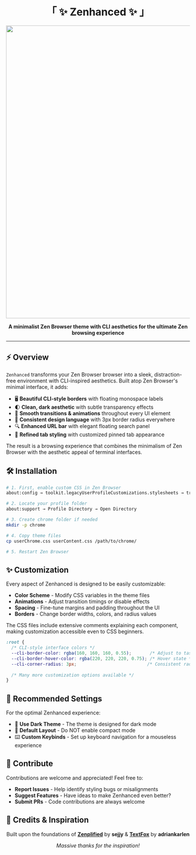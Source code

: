 <div align="center">

# 「 ✨ Zenhanced ✨ 」

<img src="https://github.com/user-attachments/assets/e4a95783-e2df-4e0e-8562-77a37609a1c0" width="800">

**A minimalist Zen Browser theme with CLI aesthetics for the ultimate Zen browsing experience**

</div>

---

## ⚡️ Overview

`Zenhanced` transforms your Zen Browser browser into a sleek, distraction-free environment with CLI-inspired aesthetics. Built atop Zen Browser's minimal interface, it adds:

- 🖥️ **Beautiful CLI-style borders** with floating monospace labels 
- 🌓 **Clean, dark aesthetic** with subtle transparency effects
- 🔄 **Smooth transitions & animations** throughout every UI element
- 🧩 **Consistent design language** with 3px border radius everywhere
- 🔍 **Enhanced URL bar** with elegant floating search panel
- 📑 **Refined tab styling** with customized pinned tab appearance

The result is a browsing experience that combines the minimalism of Zen Browser with the aesthetic appeal of terminal interfaces.


## 🛠️ Installation

```bash
# 1. First, enable custom CSS in Zen Browser
about:config → toolkit.legacyUserProfileCustomizations.stylesheets → true

# 2. Locate your profile folder
about:support → Profile Directory → Open Directory

# 3. Create chrome folder if needed
mkdir -p chrome

# 4. Copy theme files
cp userChrome.css userContent.css /path/to/chrome/

# 5. Restart Zen Browser
```

## ✨ Customization

Every aspect of Zenhanced is designed to be easily customizable:

- **Color Scheme** - Modify CSS variables in the theme files
- **Animations** - Adjust transition timings or disable effects
- **Spacing** - Fine-tune margins and padding throughout the UI
- **Borders** - Change border widths, colors, and radius values

The CSS files include extensive comments explaining each component, making customization accessible even to CSS beginners.

```css
:root {
  /* CLI-style interface colors */
  --cli-border-color: rgba(160, 160, 160, 0.55);       /* Adjust to taste */
  --cli-border-hover-color: rgba(220, 220, 220, 0.75); /* Hover state */
  --cli-corner-radius: 3px;                           /* Consistent radius */
  
  /* Many more customization options available */
}
```

## 🔧 Recommended Settings

For the optimal Zenhanced experience:

- 🎨 **Use Dark Theme** - The theme is designed for dark mode
- 📏 **Default Layout** - Do NOT enable compact mode
- ⌨️ **Custom Keybinds** - Set up keyboard navigation for a mouseless experience

## 👥 Contribute

Contributions are welcome and appreciated! Feel free to:

- **Report Issues** - Help identify styling bugs or misalignments
- **Suggest Features** - Have ideas to make Zenhanced even better?
- **Submit PRs** - Code contributions are always welcome

## 🙏 Credits & Inspiration

<div align="center">

Built upon the foundations of [**Zenplified**](https://github.com/sejjy/zenplified) by **sejjy**
&
[**TextFox**](https://github.com/adriankarlen/textfox) by **adriankarlen**

*Massive thanks for the inspiration!*

</div>
